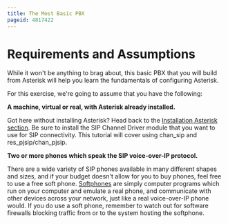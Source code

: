 ```yaml
---
title: The Most Basic PBX
pageid: 4817422
---
```


Requirements and Assumptions
============================

While it won't be anything to brag about, this basic PBX that you will build from Asterisk will help you learn the fundamentals of configuring Asterisk.

For this exercise, we're going to assume that you have the following:

**A machine, virtual or real, with Asterisk already installed.**

Got here without installing Asterisk? Head back to the [Installation Asterisk section](/Getting-Started/Installing-Asterisk). Be sure to install the SIP Channel Driver module that you want to use for SIP connectivity. This tutorial will cover using chan\_sip and res\_pjsip/chan\_pjsip.

**Two or more phones which speak the SIP voice-over-IP protocol.**

There are a wide variety of SIP phones available in many different shapes and sizes, and if your budget doesn't allow for you to buy phones, feel free to use a free soft phone. [Softphones](http://en.wikipedia.org/wiki/Softphone) are simply computer programs which run on your computer and emulate a real phone, and communicate with other devices across your network, just like a real voice-over-IP phone would. If you do use a soft phone, remember to watch out for software firewalls blocking traffic from or to the system hosting the softphone.

